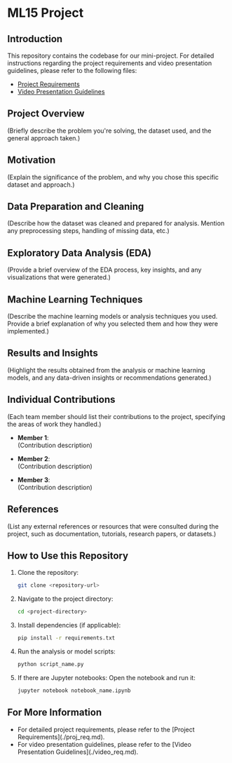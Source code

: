# **ML15 Project**

## **Introduction**
This repository contains the codebase for our mini-project. For detailed instructions regarding the project requirements and video presentation guidelines, please refer to the following files:
- [Project Requirements](./proj_req.md)
- [Video Presentation Guidelines](./video_req.md)

## **Project Overview**
(Briefly describe the problem you're solving, the dataset used, and the general approach taken.)

## **Motivation**
(Explain the significance of the problem, and why you chose this specific dataset and approach.)

## **Data Preparation and Cleaning**
(Describe how the dataset was cleaned and prepared for analysis. Mention any preprocessing steps, handling of missing data, etc.)

## **Exploratory Data Analysis (EDA)**
(Provide a brief overview of the EDA process, key insights, and any visualizations that were generated.)

## **Machine Learning Techniques**
(Describe the machine learning models or analysis techniques you used. Provide a brief explanation of why you selected them and how they were implemented.)

## **Results and Insights**
(Highlight the results obtained from the analysis or machine learning models, and any data-driven insights or recommendations generated.)

## **Individual Contributions**
(Each team member should list their contributions to the project, specifying the areas of work they handled.)

- **Member 1**:  
  (Contribution description)

- **Member 2**:  
  (Contribution description)

- **Member 3**:  
  (Contribution description)

## **References**
(List any external references or resources that were consulted during the project, such as documentation, tutorials, research papers, or datasets.)

## **How to Use this Repository**

1. Clone the repository:
   ```bash
   git clone <repository-url>
   ```

2. Navigate to the project directory:
   ```bash
   cd <project-directory>
   ```

3. Install dependencies (if applicable):
   ```bash
   pip install -r requirements.txt
   ```

4. Run the analysis or model scripts:
   ```bash
   python script_name.py
   ```

5. If there are Jupyter notebooks:
   Open the notebook and run it:
   ```bash
   jupyter notebook notebook_name.ipynb
   ```

## **For More Information**
- For detailed project requirements, please refer to the \[Project Requirements\](./proj_req.md).
- For video presentation guidelines, please refer to the \[Video Presentation Guidelines\](./video_req.md).
